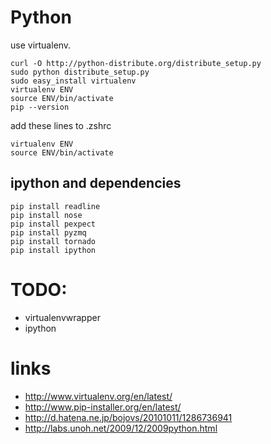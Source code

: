 # Python

use virtualenv.

```
curl -O http://python-distribute.org/distribute_setup.py
sudo python distribute_setup.py 
sudo easy_install virtualenv
virtualenv ENV
source ENV/bin/activate
pip --version
```

add these lines to .zshrc
```
virtualenv ENV
source ENV/bin/activate
```

## ipython and dependencies
```
pip install readline
pip install nose
pip install pexpect
pip install pyzmq
pip install tornado
pip install ipython
```

# TODO:
- virtualenvwrapper
- ipython

# links
- http://www.virtualenv.org/en/latest/
- http://www.pip-installer.org/en/latest/
- http://d.hatena.ne.jp/bojovs/20101011/1286736941
- http://labs.unoh.net/2009/12/2009python.html

